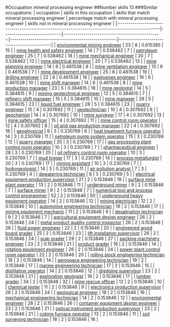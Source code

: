 #Occupation mineral processing engineer
##Number skills 13
###Similar occupations:
| occupation                                                                                        |   skills in this occupation |   skills that match mineral processing engineer |   percentage match with mineral processing engineer |   skills not in mineral processing engineer |
|:--------------------------------------------------------------------------------------------------|----------------------------:|------------------------------------------------:|----------------------------------------------------:|--------------------------------------------:|
| [environmental mining engineer](environmental_mining_engineer.md)                                 |                          23 |                                               8 |                                            0.615385 |                                          15 |
| [mine health and safety engineer](mine_health_and_safety_engineer.md)                             |                          14 |                                               7 |                                            0.538462 |                                           7 |
| [petroleum engineer](petroleum_engineer.md)                                                       |                          25 |                                               7 |                                            0.538462 |                                          18 |
| [mine mechanical engineer](mine_mechanical_engineer.md)                                           |                          20 |                                               7 |                                            0.538462 |                                          13 |
| [mine electrical engineer](mine_electrical_engineer.md)                                           |                          20 |                                               7 |                                            0.538462 |                                          13 |
| [mine planning engineer](mine_planning_engineer.md)                                               |                          14 |                                               6 |                                            0.461538 |                                           8 |
| [mine ventilation engineer](mine_ventilation_engineer.md)                                         |                          13 |                                               6 |                                            0.461538 |                                           7 |
| [mine development engineer](mine_development_engineer.md)                                         |                          25 |                                               6 |                                            0.461538 |                                          19 |
| [drilling engineer](drilling_engineer.md)                                                         |                          22 |                                               6 |                                            0.461538 |                                          16 |
| [explosives engineer](explosives_engineer.md)                                                     |                          16 |                                               6 |                                            0.461538 |                                          10 |
| [mine shift manager](mine_shift_manager.md)                                                       |                          14 |                                               6 |                                            0.461538 |                                           8 |
| [mine production manager](mine_production_manager.md)                                             |                          23 |                                               5 |                                            0.384615 |                                          18 |
| [mine geologist](mine_geologist.md)                                                               |                          14 |                                               5 |                                            0.384615 |                                           9 |
| [mining geotechnical engineer](mining_geotechnical_engineer.md)                                   |                          12 |                                               5 |                                            0.384615 |                                           7 |
| [refinery shift manager](refinery_shift_manager.md)                                               |                          15 |                                               5 |                                            0.384615 |                                          10 |
| [mine manager](mine_manager.md)                                                                   |                          28 |                                               5 |                                            0.384615 |                                          23 |
| [liquid fuel engineer](liquid_fuel_engineer.md)                                                   |                          28 |                                               5 |                                            0.384615 |                                          23 |
| [quarry engineer](quarry_engineer.md)                                                             |                          15 |                                               4 |                                            0.307692 |                                          11 |
| [geotechnician](geotechnician.md)                                                                 |                          10 |                                               4 |                                            0.307692 |                                           6 |
| [geochemist](geochemist.md)                                                                       |                          14 |                                               4 |                                            0.307692 |                                          10 |
| [mine surveyor](mine_surveyor.md)                                                                 |                          17 |                                               4 |                                            0.307692 |                                          13 |
| [mine safety officer](mine_safety_officer.md)                                                     |                          15 |                                               4 |                                            0.307692 |                                          11 |
| [mine control room operator](mine_control_room_operator.md)                                       |                          12 |                                               4 |                                            0.307692 |                                           8 |
| [oil and gas production manager](oil_and_gas_production_manager.md)                               |                          22 |                                               4 |                                            0.307692 |                                          18 |
| [geophysicist](geophysicist.md)                                                                   |                           9 |                                               3 |                                            0.230769 |                                           6 |
| [heat treatment furnace operator](heat_treatment_furnace_operator.md)                             |                          14 |                                               3 |                                            0.230769 |                                          11 |
| [petroleum pump system operator](petroleum_pump_system_operator.md)                               |                          15 |                                               3 |                                            0.230769 |                                          12 |
| [quarry manager](quarry_manager.md)                                                               |                          20 |                                               3 |                                            0.230769 |                                          17 |
| [gas processing plant control room operator](gas_processing_plant_control_room_operator.md)       |                          10 |                                               3 |                                            0.230769 |                                           7 |
| [pharmaceutical engineer](pharmaceutical_engineer.md)                                             |                          28 |                                               3 |                                            0.230769 |                                          25 |
| [oil refinery control room operator](oil_refinery_control_room_operator.md)                       |                          10 |                                               3 |                                            0.230769 |                                           7 |
| [mud logger](mud_logger.md)                                                                       |                          17 |                                               3 |                                            0.230769 |                                          14 |
| [process metallurgist](process_metallurgist.md)                                                   |                          20 |                                               3 |                                            0.230769 |                                          17 |
| [mining assistant](mining_assistant.md)                                                           |                          10 |                                               3 |                                            0.230769 |                                           7 |
| [hydrogeologist](hydrogeologist.md)                                                               |                          14 |                                               3 |                                            0.230769 |                                          11 |
| [air pollution analyst](air_pollution_analyst.md)                                                 |                           7 |                                               3 |                                            0.230769 |                                           4 |
| [dewatering technician](dewatering_technician.md)                                                 |                           8 |                                               3 |                                            0.230769 |                                           5 |
| [electrical equipment production supervisor](electrical_equipment_production_supervisor.md)       |                          21 |                                               2 |                                            0.153846 |                                          19 |
| [surface mine plant operator](surface_mine_plant_operator.md)                                     |                          13 |                                               2 |                                            0.153846 |                                          11 |
| [underground miner](underground_miner.md)                                                         |                           9 |                                               2 |                                            0.153846 |                                           7 |
| [surface miner](surface_miner.md)                                                                 |                           9 |                                               2 |                                            0.153846 |                                           7 |
| [numerical tool and process control programmer](numerical_tool_and_process_control_programmer.md) |                          52 |                                               2 |                                            0.153846 |                                          50 |
| [underground heavy equipment operator](underground_heavy_equipment_operator.md)                   |                          14 |                                               2 |                                            0.153846 |                                          12 |
| [mining electrician](mining_electrician.md)                                                       |                          12 |                                               2 |                                            0.153846 |                                          10 |
| [automotive engineering technician](automotive_engineering_technician.md)                         |                          19 |                                               2 |                                            0.153846 |                                          17 |
| [mining equipment mechanic](mining_equipment_mechanic.md)                                         |                          11 |                                               2 |                                            0.153846 |                                           9 |
| [desalination technician](desalination_technician.md)                                             |                           9 |                                               2 |                                            0.153846 |                                           7 |
| [agricultural equipment design engineer](agricultural_equipment_design_engineer.md)               |                          26 |                                               2 |                                            0.153846 |                                          24 |
| [metal product quality control inspector](metal_product_quality_control_inspector.md)             |                          28 |                                               2 |                                            0.153846 |                                          26 |
| [fluid power engineer](fluid_power_engineer.md)                                                   |                          22 |                                               2 |                                            0.153846 |                                          20 |
| [engineered wood board grader](engineered_wood_board_grader.md)                                   |                          25 |                                               2 |                                            0.153846 |                                          23 |
| [lift installation supervisor](lift_installation_supervisor.md)                                   |                          26 |                                               2 |                                            0.153846 |                                          24 |
| [pulp grader](pulp_grader.md)                                                                     |                          29 |                                               2 |                                            0.153846 |                                          27 |
| [packing machinery engineer](packing_machinery_engineer.md)                                       |                          23 |                                               2 |                                            0.153846 |                                          21 |
| [product grader](product_grader.md)                                                               |                          16 |                                               2 |                                            0.153846 |                                          14 |
| [rotating equipment engineer](rotating_equipment_engineer.md)                                     |                          26 |                                               2 |                                            0.153846 |                                          24 |
| [power plant control room operator](power_plant_control_room_operator.md)                         |                          22 |                                               2 |                                            0.153846 |                                          20 |
| [rolling stock engineering technician](rolling_stock_engineering_technician.md)                   |                          16 |                                               2 |                                            0.153846 |                                          14 |
| [aerospace engineering technician](aerospace_engineering_technician.md)                           |                          19 |                                               2 |                                            0.153846 |                                          17 |
| [marine engineering technician](marine_engineering_technician.md)                                 |                          17 |                                               2 |                                            0.153846 |                                          15 |
| [distillation operator](distillation_operator.md)                                                 |                          14 |                                               2 |                                            0.153846 |                                          12 |
| [dredging supervisor](dredging_supervisor.md)                                                     |                          23 |                                               2 |                                            0.153846 |                                          21 |
| [exploration geologist](exploration_geologist.md)                                                 |                          19 |                                               2 |                                            0.153846 |                                          17 |
| [lumber grader](lumber_grader.md)                                                                 |                          34 |                                               2 |                                            0.153846 |                                          32 |
| [mine rescue officer](mine_rescue_officer.md)                                                     |                          12 |                                               2 |                                            0.153846 |                                          10 |
| [chemical tester](chemical_tester.md)                                                             |                          11 |                                               2 |                                            0.153846 |                                           9 |
| [electronics production supervisor](electronics_production_supervisor.md)                         |                          26 |                                               2 |                                            0.153846 |                                          24 |
| [geological engineer](geological_engineer.md)                                                     |                          18 |                                               2 |                                            0.153846 |                                          16 |
| [mechanical engineering technician](mechanical_engineering_technician.md)                         |                          14 |                                               2 |                                            0.153846 |                                          12 |
| [environmental engineer](environmental_engineer.md)                                               |                          28 |                                               2 |                                            0.153846 |                                          26 |
| [container equipment design engineer](container_equipment_design_engineer.md)                     |                          23 |                                               2 |                                            0.153846 |                                          21 |
| [optical instrument production supervisor](optical_instrument_production_supervisor.md)           |                          23 |                                               2 |                                            0.153846 |                                          21 |
| [coking furnace operator](coking_furnace_operator.md)                                             |                          13 |                                               2 |                                            0.153846 |                                          11 |
| [soil surveying technician](soil_surveying_technician.md)                                         |                          18 |                                               2 |                                            0.153846 |                                          16 |
